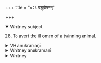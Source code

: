 +++
title = "०२८ पशुपोषणम्"

+++
<details open><summary>Whitney subject</summary>

28. To avert the ill omen of a twinning animal.
</details>


<details><summary>VH anukramaṇī</summary>

पशुपोषणम्।  
१-६ ब्रह्मा। यमिनी। अनुष्टुप्, १ अतिशक्वरीगर्भा चतुष्पदातिजगती, ४ यवमध्या विराट् ककुप्, ५ त्रिष्टुप्, ६ विराड्गर्भा प्रस्तारपङ्क्तिः।
</details>

<details><summary>Whitney anukramaṇī</summary>

[Brahman (paśupoṣaṇāya).—yāminyam. ānuṣṭubham: 1. atiśakvarīgarbhā 4-p. atijagatī; 4. yavamadhyā virāṭkakubh; 5. triṣṭubh; 6. virāḍgarbhā prastārapan̄kti.]
</details>



<details><summary>Whitney</summary>

### Comment
Not found in Pāipp. Used by Kāuś., in the chapter of portents, in the ceremonies of expiation for the birth of twins from kine, mares or asses, and human beings (109. 5; 110. 4; 111. 5).


### Translations
Translated: Weber, xvii. 297; Griffith, i. 122; Bloomfield, 145, 359.
</details>

